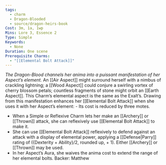 ```yaml
---
tags:
  - charm
  - Dragon-Blooded
  - source/dragon-heirs-book
Cost: 3m, 1a, 1wp
Mins: Lore 3, Essence 2
Type: Simple
Keywords:
  - None
Duration: One scene
Prerequisite Charms:
  - "[[Elemental Bolt Attack]]"
---
```

*The Dragon-Blood channels her anima into a puissant manifestation of her Aspect’s element.*
An [[Air Aspect]] might surround herself with a nimbus of crackling lightning; a [[Wood Aspect]] could conjure a swirling vortex of cherry blossom petals; countless fragments of stone might orbit an [[Earth Aspect]]. This Charm’s elemental aspect is the same as the Exalt’s. Drawing from this manifestation enhances her [[Elemental Bolt Attack]] when she uses it with her Aspect’s element:  - Its cost is reduced by three motes.
 - When a Simple or Reflexive Charm lets her make an [[Archery]] or [[Thrown]] attack, she can reflexively use [[Elemental Bolt Attack]] to make it.
 - She can use [[Elemental Bolt Attack]] reflexively to defend against an attack with a display of elemental power, applying a [[Defense|Parry]] rating of ({Dexterity + Ability}/2, rounded up, + 1). Either [[Archery]] or [[Thrown]] may be used.
 - In her Aspect’s Aura, she waives the anima cost to extend the range of her elemental bolts.
Backer: Matthew